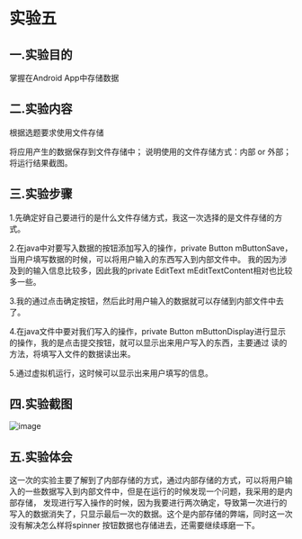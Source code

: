 # 实验五
## 一.实验目的

掌握在Android App中存储数据

## 二.实验内容

根据选题要求使用文件存储

将应用产生的数据保存到文件存储中；
说明使用的文件存储方式：内部 or 外部；
将运行结果截图。

## 三.实验步骤
 
 1.先确定好自己要进行的是什么文件存储方式，我这一次选择的是文件存储的方式。

 2.在java中对要写入数据的按钮添加写入的操作，private Button mButtonSave，当用户填写数据的时候，可以将用户输入的东西写入到内部文件中。
   我的因为涉及到的输入信息比较多，因此我的private EditText mEditTextContent相对也比较多一些。
 
 3.我的通过点击确定按钮，然后此时用户输入的数据就可以存储到内部文件中去了。
 
 4.在java文件中要对我们写入的操作，private Button mButtonDisplay进行显示的操作，我的是点击提交按钮，就可以显示出来用户写入的东西，主要通过
   读的方法，将填写入文件的数据读出来。
 
 5.通过虚拟机运行，这时候可以显示出来用户填写的信息。

## 四.实验截图
 
 ![image](https://github.com/Zhaohongh/android-labs-2018/blob/master/soft1614080902424/%E5%AE%9E%E9%AA%8C5-%E6%95%B0%E6%8D%AE%E5%AD%98%E5%82%A8%E6%98%BE%E7%A4%BA.png)
 
## 五.实验体会
  这一次的实验主要了解到了内部存储的方式，通过内部存储的方式，可以将用户输入的一些数据写入到内部文件中，但是在运行的时候发现一个问题，我采用的是内部存储，
  发现进行写入操作的时候，因为我要进行两次确定，导致第一次进行的写入的数据消失了，只显示最后一次的数据。这个是内部存储的弊端，同时这一次没有解决怎么样将spinner
  按钮数据也存储进去，还需要继续琢磨一下。
